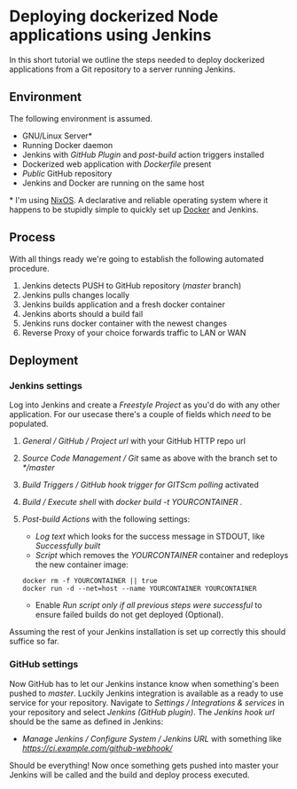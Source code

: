# Deploying dockerized Node applications using Jenkins
In this short tutorial we outline the steps needed to deploy dockerized applications from a Git repository to a server running Jenkins.

## Environment

The following environment is assumed.

- GNU/Linux Server*
- Running Docker daemon 
- Jenkins with _GitHub Plugin_ and _post-build_ action triggers installed
- Dockerized web application with _Dockerfile_ present
- _Public_ GitHub repository
- Jenkins and Docker are running on the same host

\* I'm using [NixOS](https://nixos.org/nixos/nix-pills/). A declarative and reliable operating system where it happens to be stupidly simple to quickly set up [Docker](https://github.com/fuerbringer/nixfiles/blob/8b635480c1fadc199f7bb9ce8fe69f7faa3fda1e/orbit/configuration.nix#L49) and Jenkins.

## Process

With all things ready we're going to establish the following automated procedure.

1. Jenkins detects PUSH to GitHub repository (_master_ branch)
2. Jenkins pulls changes locally
3. Jenkins builds application and a fresh docker container
4. Jenkins aborts should a build fail
5. Jenkins runs docker container with the newest changes
6. Reverse Proxy of your choice forwards traffic to LAN or WAN

## Deployment

### Jenkins settings

Log into Jenkins and create a _Freestyle Project_ as you'd do with any other application. For our usecase there's a couple of fields which _need_ to be populated.

1. _General / GitHub / Project url_ with your GitHub HTTP repo url
2. _Source Code Management / Git_ same as above with the branch set to _*/master_
3. _Build Triggers / GitHub hook trigger for GITScm polling_ activated
4. _Build / Execute shell_ with _docker build -t YOURCONTAINER ._
5. _Post-build Actions_ with the following settings:
    - _Log text_ which looks for the success message in STDOUT, like _Successfully built_
    - _Script_ which removes the _YOURCONTAINER_ container and redeploys the new container image:

    ```
    docker rm -f YOURCONTAINER || true
    docker run -d --net=host --name YOURCONTAINER YOURCONTAINER
    ```
    - Enable _Run script only if all previous steps were successful_ to ensure failed builds do not get deployed (Optional).


Assuming the rest of your Jenkins installation is set up correctly this should suffice so far.

### GitHub settings

Now GitHub has to let our Jenkins instance know when something's been pushed to _master_. Luckily Jenkins integration is available as a ready to use service for your repository. Navigate to _Settings / Integrations & services_ in your repository and select _Jenkins (GitHub plugin)_. The _Jenkins hook url_ should be the same as defined in Jenkins:
- _Manage Jenkins / Configure System / Jenkins URL_ with something like _https://ci.example.com/github-webhook/_


Should be everything! Now once something gets pushed into master your Jenkins will be called and the build and deploy process executed.